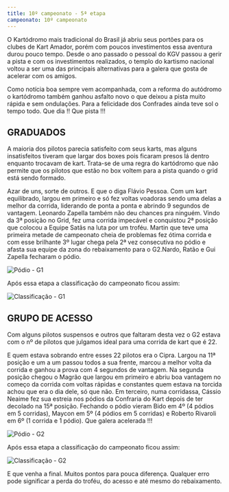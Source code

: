 ```yaml
---
title: 10º campeonato - 5ª etapa
campeonato: 10º campeonato
---
```


O Kartódromo mais tradicional do Brasil já abriu seus portões para os clubes de Kart Amador, porém com poucos investimentos essa aventura durou pouco tempo. Desde o ano passado o pessoal do KGV passou a gerir a pista e com os investimentos realizados, o templo do kartismo nacional voltou a ser uma das principais alternativas para a galera que gosta de acelerar com os amigos.

Como notícia boa sempre vem acompanhada, com a reforma do autódromo o kartódromo também ganhou asfalto novo o que deixou a pista muito rápida e sem ondulações.
Para a felicidade dos Confrades ainda teve sol o tempo todo. Que dia !! Que pista !!!

## GRADUADOS

A maioria dos pilotos parecia satisfeito com seus karts, mas alguns insatisfeitos tiveram que largar dos boxes pois ficaram presos lá dentro enquanto trocavam de kart. Trata-se de uma regra do kartódromo que não permite que os pilotos que estão no box voltem para a pista quando o grid está sendo formado.

Azar de uns, sorte de outros. E que o diga Flávio Pessoa. Com um kart equilibrado, largou em primeiro e só fez voltas voadoras sendo uma delas a melhor da corrida, liderando de ponta a ponta e abrindo 9 segundos de vantagem. Leonardo Zapella também não deu chances pra ninguém. Vindo da 3ª posição no Grid, fez uma corrida impecável e conquistou 2ª posição que colocou a Equipe Satãs na luta por um troféu.
Martin que teve uma primeira metade de campeonato cheia de problemas fez ótima corrida e com esse brilhante 3º lugar chega pela 2ª vez consecutiva no pódio e afasta sua equipe da zona do rebaixamento para o G2.Nardo, Ratão e Gui Zapella fecharam o pódio.

![Pódio - G1](/uploads/Podio2015_sem1_prova05_Interlagos_G1.jpg)

Após essa etapa a classificação do campeonato ficou assim:

![Classificação - G1](/uploads/Classific2015_sem1_prova05_Equipes_e_Pilotos_G1.jpg)

## GRUPO DE ACESSO

Com alguns pilotos suspensos e outros que faltaram desta vez o G2 estava com o nº de pilotos que julgamos ideal para uma corrida de kart que é 22.

E quem estava sobrando entre esses 22 pilotos era o Cipra. Largou na 11ª posição e um a um passou todos a sua frente, marcou a melhor volta da corrida e ganhou a prova com 4 segundos de vantagem. Na segunda posição chegou o Magrão que largou em primeiro e abriu  boa vantagem no começo da corrida com voltas rápidas e constantes quem estava na torcida achou que era o dia dele, só que não. Em terceiro, numa corridassa, Cássio Neaime fez sua estreia nos pódios da Confraria do Kart depois de ter decolado na 15ª posição.
Fechando o pódio vieram Bido em 4º (4 pódios em 5 corridas), Maycon em 5º (4 pódios em 5 corridas) e Roberto Rivaroli em 6º (1 corrida e 1 pódio). Que galera acelerada !!! 

![Pódio - G2](/uploads/Podio2015_sem1_prova05_Interlagos_G2.jpg)

Após essa etapa a classificação do campeonato ficou assim:

![Classificação - G2](/uploads/Classific2015_sem1_prova05_Equipes_e_Pilotos_G2.jpg)

E que venha a final. Muitos pontos para pouca diferença. Qualquer erro pode significar a perda do troféu, do acesso e até mesmo do rebaixamento.
